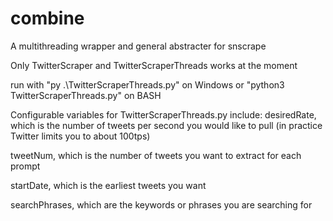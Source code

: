 # combine
A multithreading wrapper and general abstracter for snscrape

Only TwitterScraper and TwitterScraperThreads works at the moment

run with "py .\TwitterScraperThreads.py" on Windows or "python3 TwitterScraperThreads.py" on BASH

Configurable variables for TwitterScraperThreads.py include:
desiredRate, which is the number of tweets per second you would like to pull (in practice Twitter limits you to about 100tps)

tweetNum, which is the number of tweets you want to extract for each prompt

startDate, which is the earliest tweets you want

searchPhrases, which are the keywords or phrases you are searching for